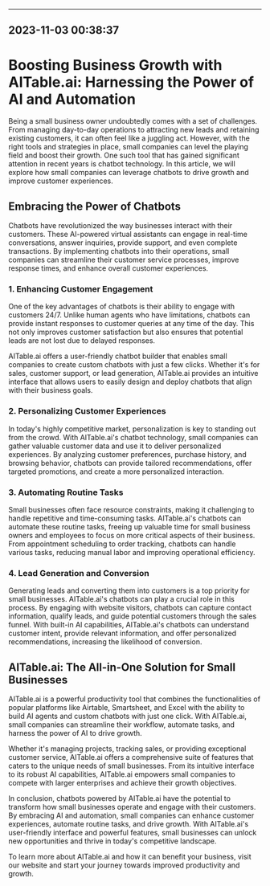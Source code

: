 

---------------------------------------------
2023-11-03 00:38:37
---------------------------------------------

# Boosting Business Growth with AITable.ai: Harnessing the Power of AI and Automation

Being a small business owner undoubtedly comes with a set of challenges. From managing day-to-day operations to attracting new leads and retaining existing customers, it can often feel like a juggling act. However, with the right tools and strategies in place, small companies can level the playing field and boost their growth. One such tool that has gained significant attention in recent years is chatbot technology. In this article, we will explore how small companies can leverage chatbots to drive growth and improve customer experiences.

## Embracing the Power of Chatbots

Chatbots have revolutionized the way businesses interact with their customers. These AI-powered virtual assistants can engage in real-time conversations, answer inquiries, provide support, and even complete transactions. By implementing chatbots into their operations, small companies can streamline their customer service processes, improve response times, and enhance overall customer experiences.

### 1. Enhancing Customer Engagement

One of the key advantages of chatbots is their ability to engage with customers 24/7. Unlike human agents who have limitations, chatbots can provide instant responses to customer queries at any time of the day. This not only improves customer satisfaction but also ensures that potential leads are not lost due to delayed responses.

AITable.ai offers a user-friendly chatbot builder that enables small companies to create custom chatbots with just a few clicks. Whether it's for sales, customer support, or lead generation, AITable.ai provides an intuitive interface that allows users to easily design and deploy chatbots that align with their business goals.

### 2. Personalizing Customer Experiences

In today's highly competitive market, personalization is key to standing out from the crowd. With AITable.ai's chatbot technology, small companies can gather valuable customer data and use it to deliver personalized experiences. By analyzing customer preferences, purchase history, and browsing behavior, chatbots can provide tailored recommendations, offer targeted promotions, and create a more personalized interaction.

### 3. Automating Routine Tasks

Small businesses often face resource constraints, making it challenging to handle repetitive and time-consuming tasks. AITable.ai's chatbots can automate these routine tasks, freeing up valuable time for small business owners and employees to focus on more critical aspects of their business. From appointment scheduling to order tracking, chatbots can handle various tasks, reducing manual labor and improving operational efficiency.

### 4. Lead Generation and Conversion

Generating leads and converting them into customers is a top priority for small businesses. AITable.ai's chatbots can play a crucial role in this process. By engaging with website visitors, chatbots can capture contact information, qualify leads, and guide potential customers through the sales funnel. With built-in AI capabilities, AITable.ai's chatbots can understand customer intent, provide relevant information, and offer personalized recommendations, increasing the likelihood of conversion.

## AITable.ai: The All-in-One Solution for Small Businesses

AITable.ai is a powerful productivity tool that combines the functionalities of popular platforms like Airtable, Smartsheet, and Excel with the ability to build AI agents and custom chatbots with just one click. With AITable.ai, small companies can streamline their workflow, automate tasks, and harness the power of AI to drive growth.

Whether it's managing projects, tracking sales, or providing exceptional customer service, AITable.ai offers a comprehensive suite of features that caters to the unique needs of small businesses. From its intuitive interface to its robust AI capabilities, AITable.ai empowers small companies to compete with larger enterprises and achieve their growth objectives.

In conclusion, chatbots powered by AITable.ai have the potential to transform how small businesses operate and engage with their customers. By embracing AI and automation, small companies can enhance customer experiences, automate routine tasks, and drive growth. With AITable.ai's user-friendly interface and powerful features, small businesses can unlock new opportunities and thrive in today's competitive landscape.

To learn more about AITable.ai and how it can benefit your business, visit our website and start your journey towards improved productivity and growth.